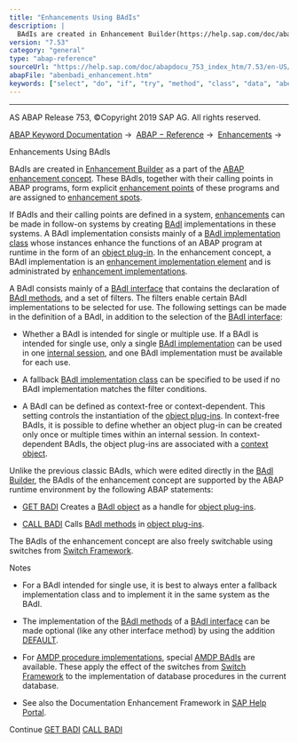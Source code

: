 ```yaml
---
title: "Enhancements Using BAdIs"
description: |
  BAdIs are created in Enhancement Builder(https://help.sap.com/doc/abapdocu_753_index_htm/7.53/en-US/abenenhancement_builder_glosry.htm 'Glossary Entry') as a part of the ABAP enhancement concept(https://help.sap.com/doc/abapdocu_753_index_htm/7.53/en-US/abenenhancement_concept_glosry.htm 'Glossa
version: "7.53"
category: "general"
type: "abap-reference"
sourceUrl: "https://help.sap.com/doc/abapdocu_753_index_htm/7.53/en-US/abenbadi_enhancement.htm"
abapFile: "abenbadi_enhancement.htm"
keywords: ["select", "do", "if", "try", "method", "class", "data", "abenbadi", "enhancement"]
---
```


* * *

AS ABAP Release 753, ©Copyright 2019 SAP AG. All rights reserved.

[ABAP Keyword Documentation](https://help.sap.com/doc/abapdocu_753_index_htm/7.53/en-US/abenabap.htm) →  [ABAP − Reference](https://help.sap.com/doc/abapdocu_753_index_htm/7.53/en-US/abenabap_reference.htm) →  [Enhancements](https://help.sap.com/doc/abapdocu_753_index_htm/7.53/en-US/abenenhancement_framework.htm) → 

Enhancements Using BAdIs

BAdIs are created in [Enhancement Builder](https://help.sap.com/doc/abapdocu_753_index_htm/7.53/en-US/abenenhancement_builder_glosry.htm "Glossary Entry") as a part of the [ABAP enhancement concept](https://help.sap.com/doc/abapdocu_753_index_htm/7.53/en-US/abenenhancement_concept_glosry.htm "Glossary Entry"). These BAdIs, together with their calling points in ABAP programs, form explicit [enhancement points](https://help.sap.com/doc/abapdocu_753_index_htm/7.53/en-US/abenenhancement_point_glosry.htm "Glossary Entry") of these programs and are assigned to [enhancement spots](https://help.sap.com/doc/abapdocu_753_index_htm/7.53/en-US/abenenhancement_spot_glosry.htm "Glossary Entry").

If BAdIs and their calling points are defined in a system, [enhancements](https://help.sap.com/doc/abapdocu_753_index_htm/7.53/en-US/abenenhancement_glosry.htm "Glossary Entry") can be made in follow-on systems by creating [BAdI](https://help.sap.com/doc/abapdocu_753_index_htm/7.53/en-US/abenbadi_implementation_glosry.htm "Glossary Entry") implementations in these systems. A BAdI implementation consists mainly of a [BAdI implementation class](https://help.sap.com/doc/abapdocu_753_index_htm/7.53/en-US/abenbadi_implement_class_glosry.htm "Glossary Entry") whose instances enhance the functions of an ABAP program at runtime in the form of an [object plug-in](https://help.sap.com/doc/abapdocu_753_index_htm/7.53/en-US/abenobject_plugin_glosry.htm "Glossary Entry"). In the enhancement concept, a BAdI implementation is an [enhancement implementation element](https://help.sap.com/doc/abapdocu_753_index_htm/7.53/en-US/abenenhancement_impl_elem_glosry.htm "Glossary Entry") and is administrated by [enhancement implementations](https://help.sap.com/doc/abapdocu_753_index_htm/7.53/en-US/abenenhancement_impl_glosry.htm "Glossary Entry").

A BAdI consists mainly of a [BAdI interface](https://help.sap.com/doc/abapdocu_753_index_htm/7.53/en-US/abenbadi_interface_glosry.htm "Glossary Entry") that contains the declaration of [BAdI methods](https://help.sap.com/doc/abapdocu_753_index_htm/7.53/en-US/abenbadi_method_glosry.htm "Glossary Entry"), and a set of filters. The filters enable certain BAdI implementations to be selected for use. The following settings can be made in the definition of a BAdI, in addition to the selection of the [BAdI interface](https://help.sap.com/doc/abapdocu_753_index_htm/7.53/en-US/abenbadi_interface_glosry.htm "Glossary Entry"):

-   Whether a BAdI is intended for single or multiple use. If a BAdI is intended for single use, only a single [BAdI implementation](https://help.sap.com/doc/abapdocu_753_index_htm/7.53/en-US/abenbadi_implementation_glosry.htm "Glossary Entry") can be used in one [internal session](https://help.sap.com/doc/abapdocu_753_index_htm/7.53/en-US/abeninternal_session_glosry.htm "Glossary Entry"), and one BAdI implementation must be available for each use.

-   A fallback [BAdI implementation class](https://help.sap.com/doc/abapdocu_753_index_htm/7.53/en-US/abenbadi_implement_class_glosry.htm "Glossary Entry") can be specified to be used if no BAdI implementation matches the filter conditions.

-   A BAdI can be defined as context-free or context-dependent. This setting controls the instantiation of the [object plug-ins](https://help.sap.com/doc/abapdocu_753_index_htm/7.53/en-US/abenobject_plugin_glosry.htm "Glossary Entry"). In context-free BAdIs, it is possible to define whether an object plug-in can be created only once or multiple times within an internal session. In context-dependent BAdIs, the object plug-ins are associated with a [context object](https://help.sap.com/doc/abapdocu_753_index_htm/7.53/en-US/abenbadi_context_object_glosry.htm "Glossary Entry").

Unlike the previous classic BAdIs, which were edited directly in the [BAdI Builder](https://help.sap.com/doc/abapdocu_753_index_htm/7.53/en-US/abenbadi_builder_glosry.htm "Glossary Entry"), the BAdIs of the enhancement concept are supported by the ABAP runtime environment by the following ABAP statements:

-   [GET BADI](https://help.sap.com/doc/abapdocu_753_index_htm/7.53/en-US/abapget_badi.htm)
    Creates a [BAdI object](https://help.sap.com/doc/abapdocu_753_index_htm/7.53/en-US/abenbadi_object_glosry.htm "Glossary Entry") as a handle for [object plug-ins](https://help.sap.com/doc/abapdocu_753_index_htm/7.53/en-US/abenobject_plugin_glosry.htm "Glossary Entry").
    

-   [CALL BADI](https://help.sap.com/doc/abapdocu_753_index_htm/7.53/en-US/abapcall_badi.htm)
    Calls [BAdI methods](https://help.sap.com/doc/abapdocu_753_index_htm/7.53/en-US/abenbadi_method_glosry.htm "Glossary Entry") in [object plug-ins](https://help.sap.com/doc/abapdocu_753_index_htm/7.53/en-US/abenobject_plugin_glosry.htm "Glossary Entry").

The BAdIs of the enhancement concept are also freely switchable using switches from [Switch Framework](https://help.sap.com/doc/abapdocu_753_index_htm/7.53/en-US/abenswitch_framework_glosry.htm "Glossary Entry").

Notes

-   For a BAdI intended for single use, it is best to always enter a fallback implementation class and to implement it in the same system as the BAdI.

-   The implementation of the [BAdI methods](https://help.sap.com/doc/abapdocu_753_index_htm/7.53/en-US/abenbadi_method_glosry.htm "Glossary Entry") of a [BAdI interface](https://help.sap.com/doc/abapdocu_753_index_htm/7.53/en-US/abenbadi_interface_glosry.htm "Glossary Entry") can be made optional (like any other interface method) by using the addition [DEFAULT](https://help.sap.com/doc/abapdocu_753_index_htm/7.53/en-US/abapmethods_default.htm).

-   For [AMDP procedure implementations](https://help.sap.com/doc/abapdocu_753_index_htm/7.53/en-US/abenamdp_procedure_method_glosry.htm "Glossary Entry"), special [AMDP BAdIs](https://help.sap.com/doc/abapdocu_753_index_htm/7.53/en-US/abenamdp_badi_glosry.htm "Glossary Entry") are available. These apply the effect of the switches from [Switch Framework](https://help.sap.com/doc/abapdocu_753_index_htm/7.53/en-US/abenswitch_framework_glosry.htm "Glossary Entry") to the implementation of database procedures in the current database.

-   See also the Documentation Enhancement Framework in [SAP Help Portal](http://help.sap.com).

Continue
[GET BADI](https://help.sap.com/doc/abapdocu_753_index_htm/7.53/en-US/abapget_badi.htm)
[CALL BADI](https://help.sap.com/doc/abapdocu_753_index_htm/7.53/en-US/abapcall_badi.htm)